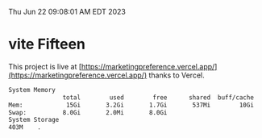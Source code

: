 Thu Jun 22 09:08:01 AM EDT 2023

# vite Fifteen


This project is live at [https://marketingpreference.vercel.app/](https://marketingpreference.vercel.app/) thanks to Vercel.

```bash
System Memory
               total        used        free      shared  buff/cache   available
Mem:            15Gi       3.2Gi       1.7Gi       537Mi        10Gi        11Gi
Swap:          8.0Gi       2.0Mi       8.0Gi
System Storage
403M	.
```
